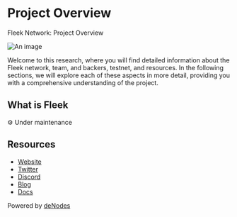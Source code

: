 # Project Overview

Fleek Network: Project Overview

![An image](/fleek-project-overview-hero.svg)

Welcome to this research, where you will find detailed information about the Fleek network, team, and backers, testnet, and resources. In the following sections, we will explore each of these aspects in more detail, providing you with a comprehensive understanding of the project.

## What is Fleek
:gear: Under maintenance

## Resources
* [Website](https://fleek.network/)
* [Twitter](https://twitter.com/fleek_net)
* [Discord](https://discord.com/invite/fleek)
* [Blog](https://blog.fleek.network/)
* [Docs](https://docs.fleek.network/docs/)

Powered by [deNodes](https://twitter.com/_denodes)